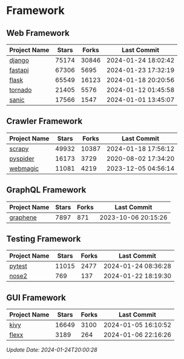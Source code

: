 # Framework

## Web Framework
| Project Name | Stars | Forks | Last Commit |
| ------------ | ----- | ----- | ----------- |
| [django](https://github.com/django/django) | 75174 | 30846 | 2024-01-24 18:02:42 |
| [fastapi](https://github.com/tiangolo/fastapi) | 67306 | 5695 | 2024-01-23 17:32:19 |
| [flask](https://github.com/pallets/flask) | 65549 | 16123 | 2024-01-18 20:20:56 |
| [tornado](https://github.com/tornadoweb/tornado) | 21405 | 5576 | 2024-01-12 01:45:58 |
| [sanic](https://github.com/sanic-org/sanic) | 17566 | 1547 | 2024-01-01 13:45:07 |

## Crawler Framework
| Project Name | Stars | Forks | Last Commit |
| ------------ | ----- | ----- | ----------- |
| [scrapy](https://github.com/scrapy/scrapy) | 49932 | 10387 | 2024-01-18 17:56:12 |
| [pyspider](https://github.com/binux/pyspider) | 16173 | 3729 | 2020-08-02 17:34:20 |
| [webmagic](https://github.com/code4craft/webmagic) | 11081 | 4219 | 2023-12-05 04:56:14 |

## GraphQL Framework
| Project Name | Stars | Forks | Last Commit |
| ------------ | ----- | ----- | ----------- |
| [graphene](https://github.com/graphql-python/graphene) | 7897 | 871 | 2023-10-06 20:15:26 |

## Testing Framework
| Project Name | Stars | Forks | Last Commit |
| ------------ | ----- | ----- | ----------- |
| [pytest](https://github.com/pytest-dev/pytest) | 11015 | 2477 | 2024-01-24 08:36:28 |
| [nose2](https://github.com/nose-devs/nose2) | 769 | 137 | 2024-01-22 18:19:30 |

## GUI Framework
| Project Name | Stars | Forks | Last Commit |
| ------------ | ----- | ----- | ----------- |
| [kivy](https://github.com/kivy/kivy) | 16649 | 3100 | 2024-01-05 16:10:52 |
| [flexx](https://github.com/flexxui/flexx) | 3189 | 264 | 2024-01-06 22:16:26 |

*Update Date: 2024-01-24T20:00:28*